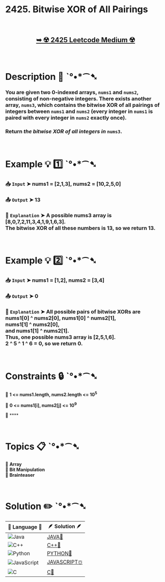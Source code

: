 # 2425. Bitwise XOR of All Pairings

</br>

<h2 align="center"> 

<a href="https://leetcode.com/problems/bitwise-xor-of-all-pairings/description/?envType=daily-question&envId=2025-01-16"><strong>➥ ☢️ 2425 Leetcode Medium ☢️ </strong></a>
</h2>

</br>

# Description 📜 ˋ°•*⁀➷

### You are given two 0-indexed arrays, `nums1` and `nums2`, consisting of non-negative integers. There exists another array, `nums3`, which contains the bitwise XOR of all pairings of integers between `nums1` and `nums2` (every integer in `nums1` is paired with every integer in `nums2` exactly once).

### Return *the bitwise XOR of all integers in* `nums3`.

</br>

# Example 💡 1️⃣ ˋ°•*⁀➷

  ### 📥 `Input`  ➤ nums1 = [2,1,3], nums2 = [10,2,5,0]

  ### 📤 `Output`  ➤ 13

  ### 🔦 `Explanation`  ➤ A possible nums3 array is [8,0,7,2,11,3,4,1,9,1,6,3].</br> The bitwise XOR of all these numbers is 13, so we return 13.

</br>

# Example 💡 2️⃣ ˋ°•*⁀➷

  ### 📥 `Input` ➤ nums1 = [1,2], nums2 = [3,4]

  ### 📤 `Output`  ➤ 0

  ### 🔦 `Explanation` ➤ All possible pairs of bitwise XORs are </br> nums1[0] ^ nums2[0], nums1[0] ^ nums2[1], </br> nums1[1] ^ nums2[0],</br> and nums1[1] ^ nums2[1].</br> Thus, one possible nums3 array is [2,5,1,6].</br> 2 ^ 5 ^ 1 ^ 6 = 0, so we return 0.

</br>

# Constraints 🔒 ˋ°•*⁀➷

🔹 **1 <= nums1.length, nums2.length <= 10<sup>5</sup>** </br>

🔹 **0 <= nums1[i], nums2[j] <= 10<sup>9</sup>** </br>

🔹 **** </br>

</br>

# Topics 📋 ˋ°•*⁀➷

🔸 **Array**  </br>
🔸 **Bit Manipulation**  </br>
🔸 **Brainteaser**  </br>

</br>

# Solution ✏️ ˋ°•*⁀➷

| 📒 Language 📒  | 🪶 Solution 🪶 |
| ------------- | ------------- |
|  ![Java](https://img.shields.io/badge/java-%23ED8B00.svg?style=for-the-badge&logo=openjdk&logoColor=white)  | [JAVA🍁]() |
|  ![C++](https://img.shields.io/badge/c++-%2300599C.svg?style=for-the-badge&logo=c%2B%2B&logoColor=white)  | [C++🎲]()  |
|  ![Python](https://img.shields.io/badge/python-3670A0?style=for-the-badge&logo=python&logoColor=ffdd54)    | [PYTHON🍰]() |
| ![JavaScript](https://img.shields.io/badge/javascript-%23323330.svg?style=for-the-badge&logo=javascript&logoColor=%23F7DF1E)   | [JAVASCRIPT☃️]() |
|   ![C](https://img.shields.io/badge/c-%2300599C.svg?style=for-the-badge&logo=c&logoColor=white)   | [C💖]()  |
